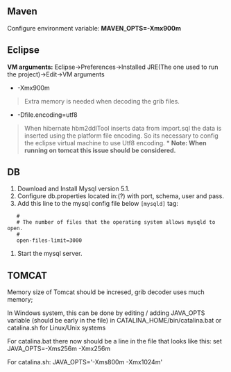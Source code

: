 ## Maven ##
Configure environment variable:
**MAVEN\_OPTS=-Xmx900m**
## Eclipse ##
**VM arguments:**
Eclipse->Preferences->Installed JRE(The one used to run the project)->Edit->VM arguments
  * -Xmx900m
> Extra memory is needed when decoding the grib files.
  * -Dfile.encoding=utf8
> When hibernate hbm2ddlTool inserts data from import.sql the data is inserted using the platform file encoding. So its necessary to config the eclipse virtual machine to use Utf8 encoding.
    * **Note: When running on tomcat this issue should be considered.**




## DB ##

  1. Download and Install Mysql version 5.1.
  1. Configure db.properties located in:(?) with port, schema, user and pass.
  1. Add this line to the mysql config file below `[mysqld]` tag:
```
   #
   # The number of files that the operating system allows mysqld to open.
   #
   open-files-limit=3000
```
  1. Start the mysql server.

## TOMCAT ##
Memory size of Tomcat should be incresed, grib decoder uses much memory;

In Windows system, this can be done by editing / adding JAVA\_OPTS variable (should be early in the file) in CATALINA\_HOME/bin/catalina.bat or catalina.sh for Linux/Unix systems

For catalina.bat there now should be a line in the file that looks like this:  set JAVA\_OPTS=-Xms256m -Xmx256m

For catalina.sh:  JAVA\_OPTS='-Xms800m -Xmx1024m'